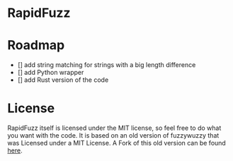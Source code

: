 # RapidFuzz

# Roadmap
- [] add string matching for strings with a big length difference
- [] add Python wrapper
- [] add Rust version of the code

# License
RapidFuzz itself is licensed under the MIT license, so feel free to do what you want with the code.
It is based on an old version of fuzzywuzzy that was Licensed under a MIT License.
A Fork of this old version can be found [here](https://github.com/rhasspy/fuzzywuzzy).